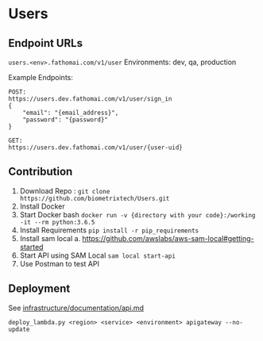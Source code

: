 # Users

## Endpoint URLs

```users.<env>.fathomai.com/v1/user```
Environments:
dev, qa, production

Example Endpoints:

```
POST:
https://users.dev.fathomai.com/v1/user/sign_in
{
    "email": "{email_address}",
    "password": "{password}"
}

GET:
https://users.dev.fathomai.com/v1/user/{user-uid}
```


## Contribution

1. Download Repo : ```git clone https://github.com/biometrixtech/Users.git```
2. Install Docker
3. Start Docker bash
     ```docker run -v {directory with your code}:/working -it --rm python:3.6.5```
4. Install Requirements
     ```pip install -r pip_requirements```
5. Install sam local
    a. https://github.com/awslabs/aws-sam-local#getting-started
6. Start API using SAM Local
    ```sam local start-api```
7. Use Postman to test API

## Deployment

See [infrastructure/documentation/api.md](https://github.com/biometrixtech/infrastructure/blob/master/documentation/api.md)

```deploy_lambda.py <region> <service> <environment> apigateway --no-update```
